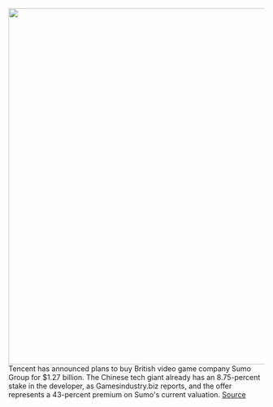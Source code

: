 <img src='https://cdn.vox-cdn.com/thumbor/EI-Matd-RCIZMU9MlTkj6XmmVz4=/0x0:5472x3648/1200x800/filters:focal(2040x487:2914x1361)/cdn.vox-cdn.com/uploads/chorus_image/image/69599545/1233863534.0.jpg' width='700px' /><br/>
Tencent has announced plans to buy British video game company Sumo Group for $1.27 billion. The Chinese tech giant already has an 8.75-percent stake in the developer, as Gamesindustry.biz reports, and the offer represents a 43-percent premium on Sumo's current valuation.
<a href='https://www.theverge.com/2021/7/19/22583186/tencent-sumo-digital-buyout-announced-price-acquisition'> Source <a/>